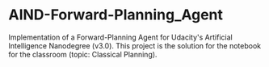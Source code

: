 # AIND-Forward-Planning_Agent
Implementation of a Forward-Planning Agent for Udacity's Artificial Intelligence Nanodegree (v3.0). This project is the solution for the notebook for the classroom (topic: Classical Planning).

